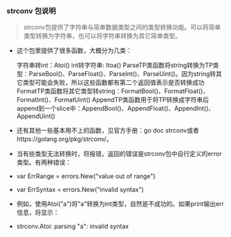 ### strconv 包说明

> strconv包提供了字符串与简单数据类型之间的类型转换功能。可以将简单类型转换为字符串，也可以将字符串转换为其它简单类型。

+ 这个包里提供了很多函数，大概分为几类：

    字符串转int：Atoi()
    int转字符串: Itoa()
    ParseTP类函数将string转换为TP类型：ParseBool()、ParseFloat()、ParseInt()、ParseUint()。因为string转其它类型可能会失败，所以这些函数都有第二个返回值表示是否转换成功
    FormatTP类函数将其它类型转string：FormatBool()、FormatFloat()、FormatInt()、FormatUint()
    AppendTP类函数用于将TP转换成字符串后append到一个slice中：AppendBool()、AppendFloat()、AppendInt()、AppendUint()

+ 还有其他一些基本用不上的函数，见官方手册：go doc strconv或者https://golang.org/pkg/strconv/。

+ 当有些类型无法转换时，将报错，返回的错误是strconv包中自行定义的error类型。有两种错误：

+ var ErrRange = errors.New("value out of range")
+ var ErrSyntax = errors.New("invalid syntax")

+ 例如，使用Atoi("a")将"a"转换为int类型，自然是不成功的。如果print输出err信息，将显示：
+ strconv.Atoi: parsing "a": invalid syntax